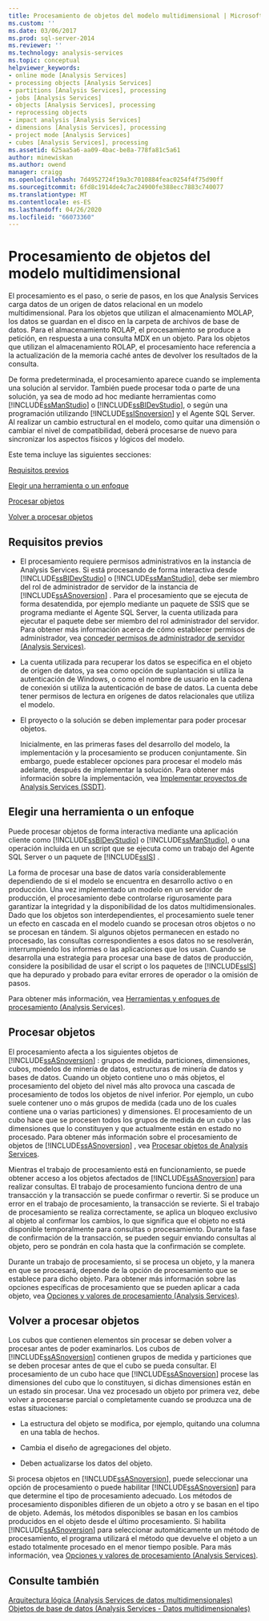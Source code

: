```yaml
---
title: Procesamiento de objetos del modelo multidimensional | Microsoft Docs
ms.custom: ''
ms.date: 03/06/2017
ms.prod: sql-server-2014
ms.reviewer: ''
ms.technology: analysis-services
ms.topic: conceptual
helpviewer_keywords:
- online mode [Analysis Services]
- processing objects [Analysis Services]
- partitions [Analysis Services], processing
- jobs [Analysis Services]
- objects [Analysis Services], processing
- reprocessing objects
- impact analysis [Analysis Services]
- dimensions [Analysis Services], processing
- project mode [Analysis Services]
- cubes [Analysis Services], processing
ms.assetid: 625aa5a6-aa09-4bac-be8a-778fa81c5a61
author: minewiskan
ms.author: owend
manager: craigg
ms.openlocfilehash: 7d4952724f19a3c7010884feac0254f4f75d90ff
ms.sourcegitcommit: 6fd8c1914de4c7ac24900fe388ecc7883c740077
ms.translationtype: MT
ms.contentlocale: es-ES
ms.lasthandoff: 04/26/2020
ms.locfileid: "66073360"
---
```

# <a name="multidimensional-model-object-processing"></a>Procesamiento de objetos del modelo multidimensional
  El procesamiento es el paso, o serie de pasos, en los que Analysis Services carga datos de un origen de datos relacional en un modelo multidimensional. Para los objetos que utilizan el almacenamiento MOLAP, los datos se guardan en el disco en la carpeta de archivos de base de datos. Para el almacenamiento ROLAP, el procesamiento se produce a petición, en respuesta a una consulta MDX en un objeto. Para los objetos que utilizan el almacenamiento ROLAP, el procesamiento hace referencia a la actualización de la memoria caché antes de devolver los resultados de la consulta.  
  
 De forma predeterminada, el procesamiento aparece cuando se implementa una solución al servidor. También puede procesar toda o parte de una solución, ya sea de modo ad hoc mediante herramientas como [!INCLUDE[ssManStudio](../../includes/ssmanstudio-md.md)] o [!INCLUDE[ssBIDevStudio](../../includes/ssbidevstudio-md.md)], o según una programación utilizando [!INCLUDE[ssISnoversion](../../includes/ssisnoversion-md.md)] y el Agente SQL Server. Al realizar un cambio estructural en el modelo, como quitar una dimensión o cambiar el nivel de compatibilidad, deberá procesarse de nuevo para sincronizar los aspectos físicos y lógicos del modelo.  
  
 Este tema incluye las siguientes secciones:  
  
 [Requisitos previos](#bkmk_prereq)  
  
 [Elegir una herramienta o un enfoque](#bkmk_tool)  
  
 [Procesar objetos](#bkmk_proc)  
  
 [Volver a procesar objetos](#bkmk_reproc)  
  
##  <a name="prerequisites"></a><a name="bkmk_prereq"></a> Requisitos previos  
  
-   El procesamiento requiere permisos administrativos en la instancia de Analysis Services. Si está procesando de forma interactiva desde [!INCLUDE[ssBIDevStudio](../../includes/ssbidevstudio-md.md)] o [!INCLUDE[ssManStudio](../../includes/ssmanstudio-md.md)], debe ser miembro del rol de administrador de servidor de la instancia de [!INCLUDE[ssASnoversion](../../includes/ssasnoversion-md.md)] . Para el procesamiento que se ejecuta de forma desatendida, por ejemplo mediante un paquete de SSIS que se programa mediante el Agente SQL Server, la cuenta utilizada para ejecutar el paquete debe ser miembro del rol administrador del servidor. Para obtener más información acerca de cómo establecer permisos de administrador, vea [conceder permisos de administrador de servidor &#40;Analysis Services&#41;](../instances/grant-server-admin-rights-to-an-analysis-services-instance.md).  
  
-   La cuenta utilizada para recuperar los datos se especifica en el objeto de origen de datos, ya sea como opción de suplantación si utiliza la autenticación de Windows, o como el nombre de usuario en la cadena de conexión si utiliza la autenticación de base de datos. La cuenta debe tener permisos de lectura en orígenes de datos relacionales que utiliza el modelo.  
  
-   El proyecto o la solución se deben implementar para poder procesar objetos.  
  
     Inicialmente, en las primeras fases del desarrollo del modelo, la implementación y la procesamiento se producen conjuntamente. Sin embargo, puede establecer opciones para procesar el modelo más adelante, después de implementar la solución. Para obtener más información sobre la implementación, vea [Implementar proyectos de Analysis Services &#40;SSDT&#41;](deploy-analysis-services-projects-ssdt.md).  
  
##  <a name="choosing-a-tool-or-approach"></a><a name="bkmk_tool"></a>Elegir una herramienta o un enfoque  
 Puede procesar objetos de forma interactiva mediante una aplicación cliente como [!INCLUDE[ssBIDevStudio](../../includes/ssbidevstudio-md.md)] o [!INCLUDE[ssManStudio](../../includes/ssmanstudio-md.md)], o una operación incluida en un script que se ejecuta como un trabajo del Agente SQL Server o un paquete de [!INCLUDE[ssIS](../../includes/ssis-md.md)] .  
  
 La forma de procesar una base de datos varía considerablemente dependiendo de si el modelo se encuentra en desarrollo activo o en producción. Una vez implementado un modelo en un servidor de producción, el procesamiento debe controlarse rigurosamente para garantizar la integridad y la disponibilidad de los datos multidimensionales. Dado que los objetos son interdependientes, el procesamiento suele tener un efecto en cascada en el modelo cuando se procesan otros objetos o no se procesan en tándem. Si algunos objetos permanecen en estado no procesado, las consultas correspondientes a esos datos no se resolverán, interrumpiendo los informes o las aplicaciones que los usan. Cuando se desarrolla una estrategia para procesar una base de datos de producción, considere la posibilidad de usar el script o los paquetes de [!INCLUDE[ssIS](../../includes/ssis-md.md)] que ha depurado y probado para evitar errores de operador o la omisión de pasos.  
  
 Para obtener más información, vea [Herramientas y enfoques de procesamiento &#40;Analysis Services&#41;](tools-and-approaches-for-processing-analysis-services.md).  
  
##  <a name="processing-objects"></a><a name="bkmk_proc"></a>Procesar objetos  
 El procesamiento afecta a los siguientes objetos de [!INCLUDE[ssASnoversion](../../includes/ssasnoversion-md.md)] : grupos de medida, particiones, dimensiones, cubos, modelos de minería de datos, estructuras de minería de datos y bases de datos. Cuando un objeto contiene uno o más objetos, el procesamiento del objeto del nivel más alto provoca una cascada de procesamiento de todos los objetos de nivel inferior. Por ejemplo, un cubo suele contener uno o más grupos de medida (cada uno de los cuales contiene una o varias particiones) y dimensiones. El procesamiento de un cubo hace que se procesen todos los grupos de medida de un cubo y las dimensiones que lo constituyen y que actualmente están en estado no procesado. Para obtener más información sobre el procesamiento de objetos de [!INCLUDE[ssASnoversion](../../includes/ssasnoversion-md.md)] , vea [Procesar objetos de Analysis Services](processing-analysis-services-objects.md).  
  
 Mientras el trabajo de procesamiento está en funcionamiento, se puede obtener acceso a los objetos afectados de [!INCLUDE[ssASnoversion](../../includes/ssasnoversion-md.md)] para realizar consultas. El trabajo de procesamiento funciona dentro de una transacción y la transacción se puede confirmar o revertir. Si se produce un error en el trabajo de procesamiento, la transacción se revierte. Si el trabajo de procesamiento se realiza correctamente, se aplica un bloqueo exclusivo al objeto al confirmar los cambios, lo que significa que el objeto no está disponible temporalmente para consultas o procesamiento. Durante la fase de confirmación de la transacción, se pueden seguir enviando consultas al objeto, pero se pondrán en cola hasta que la confirmación se complete.  
  
 Durante un trabajo de procesamiento, si se procesa un objeto, y la manera en que se procesará, depende de la opción de procesamiento que se establece para dicho objeto. Para obtener más información sobre las opciones específicas de procesamiento que se pueden aplicar a cada objeto, vea [Opciones y valores de procesamiento &#40;Analysis Services&#41;](processing-options-and-settings-analysis-services.md).  
  
##  <a name="reprocessing-objects"></a><a name="bkmk_reproc"></a>Volver a procesar objetos  
 Los cubos que contienen elementos sin procesar se deben volver a procesar antes de poder examinarlos. Los cubos de [!INCLUDE[ssASnoversion](../../includes/ssasnoversion-md.md)] contienen grupos de medida y particiones que se deben procesar antes de que el cubo se pueda consultar. El procesamiento de un cubo hace que [!INCLUDE[ssASnoversion](../../includes/ssasnoversion-md.md)] procese las dimensiones del cubo que lo constituyen, si dichas dimensiones están en un estado sin procesar. Una vez procesado un objeto por primera vez, debe volver a procesarse parcial o completamente cuando se produzca una de estas situaciones:  
  
-   La estructura del objeto se modifica, por ejemplo, quitando una columna en una tabla de hechos.  
  
-   Cambia el diseño de agregaciones del objeto.  
  
-   Deben actualizarse los datos del objeto.  
  
 Si procesa objetos en [!INCLUDE[ssASnoversion](../../includes/ssasnoversion-md.md)], puede seleccionar una opción de procesamiento o puede habilitar [!INCLUDE[ssASnoversion](../../includes/ssasnoversion-md.md)] para que determine el tipo de procesamiento adecuado. Los métodos de procesamiento disponibles difieren de un objeto a otro y se basan en el tipo de objeto. Además, los métodos disponibles se basan en los cambios producidos en el objeto desde el último procesamiento. Si habilita [!INCLUDE[ssASnoversion](../../includes/ssasnoversion-md.md)] para seleccionar automáticamente un método de procesamiento, el programa utilizará el método que devuelve el objeto a un estado totalmente procesado en el menor tiempo posible. Para más información, vea [Opciones y valores de procesamiento &#40;Analysis Services&#41;](processing-options-and-settings-analysis-services.md).  
  
## <a name="see-also"></a>Consulte también  
 [Arquitectura lógica &#40;Analysis Services de datos multidimensionales&#41;](olap-logical/understanding-microsoft-olap-logical-architecture.md)   
 [Objetos de base de datos &#40;Analysis Services - Datos multidimensionales&#41;](olap-logical/database-objects-analysis-services-multidimensional-data.md)  
  
  
